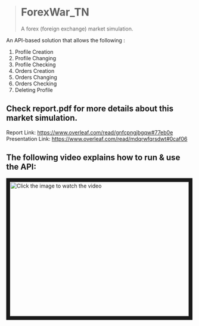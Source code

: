 > # ForexWar_TN
> 
> A forex (foreign exchange) market simulation.

An API-based solution that allows the following :
1. Profile Creation
2. Profile Changing
3. Profile Checking
4. Orders Creation
5. Orders Changing
6. Orders Checking
7. Deleting Profile

## Check report.pdf for more details about  this market simulation.
Report Link: https://www.overleaf.com/read/gnfcpngjbgqw#77eb0e <br>
Presentation Link: https://www.overleaf.com/read/mdqrwfqrsdwt#0caf06


## The following video explains how to run & use the API:
<a href="http://www.youtube.com/watch?feature=player_embedded&v=rx_pZRvztQo
" target="_blank"><img src="http://img.youtube.com/vi/rx_pZRvztQo/0.jpg" 
alt="Click the image to watch the video" width="480" height="360" border="10" /></a>

